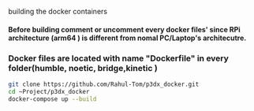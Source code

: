 building the docker containers
#### Before building comment or uncomment every docker files' since RPi architecture (arm64 ) is different from nomal PC/Laptop's architecutre.
### Docker files are located with name "Dockerfile" in every folder(humble, noetic, bridge,kinetic )
```sh
git clone https://github.com/Rahul-Tom/p3dx_docker.git
cd ~Project/p3dx_docker
docker-compose up --build
```
